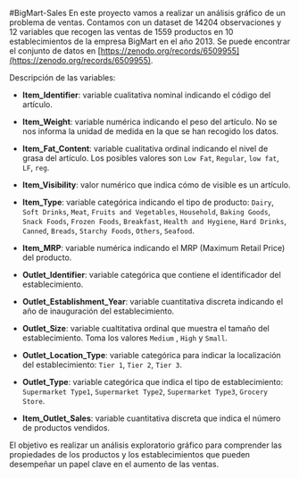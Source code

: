 #BigMart-Sales
En este proyecto vamos a realizar un análisis gráfico de un problema de ventas. Contamos con un dataset de 14204 observaciones y 12 variables que recogen las ventas de 1559 productos en 10 establecimientos de la empresa BigMart en el año 2013. Se puede encontrar el conjunto de datos en [https://zenodo.org/records/6509955](https://zenodo.org/records/6509955).

Descripción de las variables:

* **Item_Identifier**: variable cualitativa nominal indicando el código del artículo.

* **Item_Weight**: variable numérica indicando el peso del artículo. No se nos informa la unidad de medida en la que se han recogido los datos.

* **Item_Fat_Content**: variable cualitativa ordinal indicando el nivel de grasa del artículo. Los posibles valores son `Low Fat`, `Regular`, `low fat`, `LF`, `reg`.

* **Item_Visibility**: valor numérico que indica cómo de visible es un artículo.

* **Item_Type**: variable categórica indicando el tipo de producto: `Dairy`, `Soft Drinks`, `Meat`, `Fruits and Vegetables`, `Household`, `Baking Goods`, `Snack Foods`, `Frozen Foods`, `Breakfast`, `Health and Hygiene`, `Hard Drinks`, `Canned`, `Breads`, `Starchy Foods`, `Others`, `Seafood`.

* **Item_MRP**: variable numérica indicando el MRP (Maximum Retail Price) del producto. 

* **Outlet_Identifier**: variable categórica que contiene el identificador del establecimiento.

* **Outlet_Establishment_Year**: variable cuantitativa discreta indicando el año de inauguración del establecimiento.

* **Outlet_Size**: variable cualtitativa ordinal que muestra el tamaño del establecimiento. Toma los valores `Medium` , `High` y `Small`.

* **Outlet_Location_Type**: variable categórica para indicar la localización del establecimiento: `Tier 1`, `Tier 2`, `Tier 3`.

* **Outlet_Type**: variable categórica que indica el tipo de establecimiento: `Supermarket Type1`, `Supermarket Type2`, `Supermarket Type3`, `Grocery Store`.

* **Item_Outlet_Sales**: variable cuantitativa discreta que indica el número de productos vendidos. 


El objetivo es realizar un análisis exploratorio gráfico para comprender las propiedades de los productos y los establecimientos que pueden desempeñar un papel clave en el aumento de las ventas.
